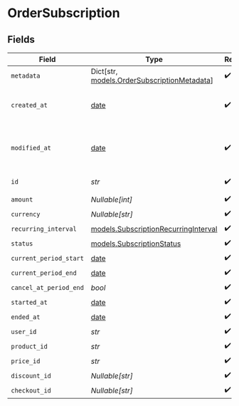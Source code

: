 # OrderSubscription


## Fields

| Field                                                                                 | Type                                                                                  | Required                                                                              | Description                                                                           |
| ------------------------------------------------------------------------------------- | ------------------------------------------------------------------------------------- | ------------------------------------------------------------------------------------- | ------------------------------------------------------------------------------------- |
| `metadata`                                                                            | Dict[str, [models.OrderSubscriptionMetadata](../models/ordersubscriptionmetadata.md)] | :heavy_check_mark:                                                                    | N/A                                                                                   |
| `created_at`                                                                          | [date](https://docs.python.org/3/library/datetime.html#date-objects)                  | :heavy_check_mark:                                                                    | Creation timestamp of the object.                                                     |
| `modified_at`                                                                         | [date](https://docs.python.org/3/library/datetime.html#date-objects)                  | :heavy_check_mark:                                                                    | Last modification timestamp of the object.                                            |
| `id`                                                                                  | *str*                                                                                 | :heavy_check_mark:                                                                    | The ID of the object.                                                                 |
| `amount`                                                                              | *Nullable[int]*                                                                       | :heavy_check_mark:                                                                    | N/A                                                                                   |
| `currency`                                                                            | *Nullable[str]*                                                                       | :heavy_check_mark:                                                                    | N/A                                                                                   |
| `recurring_interval`                                                                  | [models.SubscriptionRecurringInterval](../models/subscriptionrecurringinterval.md)    | :heavy_check_mark:                                                                    | N/A                                                                                   |
| `status`                                                                              | [models.SubscriptionStatus](../models/subscriptionstatus.md)                          | :heavy_check_mark:                                                                    | N/A                                                                                   |
| `current_period_start`                                                                | [date](https://docs.python.org/3/library/datetime.html#date-objects)                  | :heavy_check_mark:                                                                    | N/A                                                                                   |
| `current_period_end`                                                                  | [date](https://docs.python.org/3/library/datetime.html#date-objects)                  | :heavy_check_mark:                                                                    | N/A                                                                                   |
| `cancel_at_period_end`                                                                | *bool*                                                                                | :heavy_check_mark:                                                                    | N/A                                                                                   |
| `started_at`                                                                          | [date](https://docs.python.org/3/library/datetime.html#date-objects)                  | :heavy_check_mark:                                                                    | N/A                                                                                   |
| `ended_at`                                                                            | [date](https://docs.python.org/3/library/datetime.html#date-objects)                  | :heavy_check_mark:                                                                    | N/A                                                                                   |
| `user_id`                                                                             | *str*                                                                                 | :heavy_check_mark:                                                                    | N/A                                                                                   |
| `product_id`                                                                          | *str*                                                                                 | :heavy_check_mark:                                                                    | N/A                                                                                   |
| `price_id`                                                                            | *str*                                                                                 | :heavy_check_mark:                                                                    | N/A                                                                                   |
| `discount_id`                                                                         | *Nullable[str]*                                                                       | :heavy_check_mark:                                                                    | N/A                                                                                   |
| `checkout_id`                                                                         | *Nullable[str]*                                                                       | :heavy_check_mark:                                                                    | N/A                                                                                   |